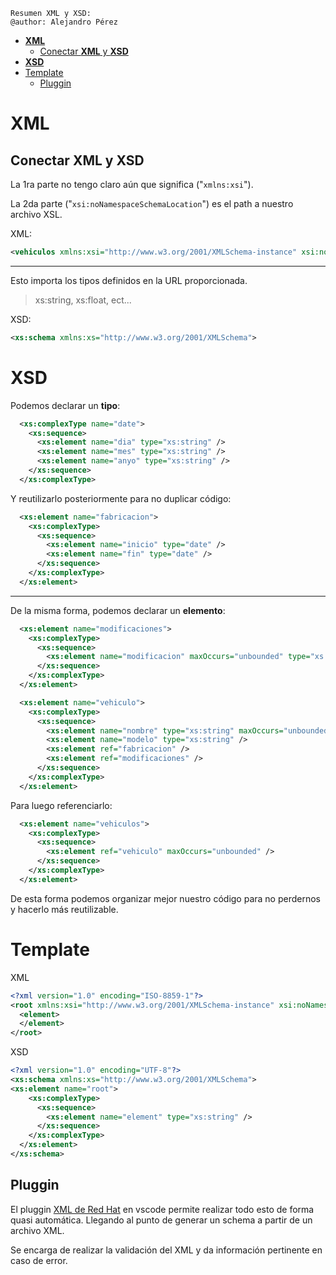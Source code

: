     Resumen XML y XSD:
    @author: Alejandro Pérez


- [**XML**](#xml)
  - [Conectar **XML** y **XSD**](#conectar-xml-y-xsd)
- [**XSD**](#xsd)
- [Template](#template)
  - [Pluggin](#pluggin)


# **XML**

## Conectar **XML** y **XSD**

La 1ra parte no tengo claro aún que significa ("``xmlns:xsi``").

La 2da parte ("``xsi:noNamespaceSchemaLocation``") es el path a nuestro archivo XSL.

XML:
``` XML
<vehiculos xmlns:xsi="http://www.w3.org/2001/XMLSchema-instance" xsi:noNamespaceSchemaLocation="vehiculos.xsd">
```
---

Esto importa los tipos definidos en la URL proporcionada.
 > xs:string, xs:float, ect...

XSD:
``` XML
<xs:schema xmlns:xs="http://www.w3.org/2001/XMLSchema">
```

# **XSD**

Podemos declarar un **tipo**:
``` XML
  <xs:complexType name="date">
    <xs:sequence>
      <xs:element name="dia" type="xs:string" />
      <xs:element name="mes" type="xs:string" />
      <xs:element name="anyo" type="xs:string" />
    </xs:sequence>
  </xs:complexType>
```
Y reutilizarlo posteriormente para no duplicar código:
``` XML
  <xs:element name="fabricacion">
    <xs:complexType>
      <xs:sequence>
        <xs:element name="inicio" type="date" />
        <xs:element name="fin" type="date" />
      </xs:sequence>
    </xs:complexType>
  </xs:element>
```
---
De la misma forma, podemos declarar un **elemento**:
``` XML
  <xs:element name="modificaciones">
    <xs:complexType>
      <xs:sequence>
        <xs:element name="modificacion" maxOccurs="unbounded" type="xs:string" />
      </xs:sequence>
    </xs:complexType>
  </xs:element>
```
``` XML
  <xs:element name="vehiculo">
    <xs:complexType>
      <xs:sequence>
        <xs:element name="nombre" type="xs:string" maxOccurs="unbounded" />
        <xs:element name="modelo" type="xs:string" />
        <xs:element ref="fabricacion" />
        <xs:element ref="modificaciones" />
      </xs:sequence>
    </xs:complexType>
  </xs:element>
```
Para luego referenciarlo:
``` XML
  <xs:element name="vehiculos">
    <xs:complexType>
      <xs:sequence>
        <xs:element ref="vehiculo" maxOccurs="unbounded" />
      </xs:sequence>
    </xs:complexType>
  </xs:element>
```
De esta forma podemos organizar mejor nuestro código para no perdernos y hacerlo más reutilizable.


# Template


XML
``` XML
<?xml version="1.0" encoding="ISO-8859-1"?>
<root xmlns:xsi="http://www.w3.org/2001/XMLSchema-instance" xsi:noNamespaceSchemaLocation="shcema.xsd">
  <element>
  </element>
</root>
```

XSD
``` XML
<?xml version="1.0" encoding="UTF-8"?>
<xs:schema xmlns:xs="http://www.w3.org/2001/XMLSchema">  
<xs:element name="root">
    <xs:complexType>
      <xs:sequence>
        <xs:element name="element" type="xs:string" />
      </xs:sequence>
    </xs:complexType>
  </xs:element>
</xs:schema>
```

## Pluggin
El pluggin 
[XML de Red Hat](https://marketplace.visualstudio.com/items?itemName=redhat.vscode-xml) 
en vscode permite realizar todo esto de forma quasi automática. Llegando al punto de generar un schema a partir de un archivo XML. 

Se encarga de realizar la validación del XML y da información pertinente en caso de error.
